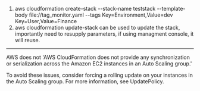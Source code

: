 1.  aws cloudformation create-stack --stack-name teststack --template-body file://tag_monitor.yaml --tags Key=Environment,Value=dev Key=User,Value=Finance
2. aws cloudformation update-stack can be used to update the stack, importantly need to resupply parameters, if using managment console, it will reuse.
---
AWS does not 'AWS CloudFormation does not provide any synchronization or serialization across the Amazon EC2 instances in an Auto Scaling group.'

To avoid these issues, consider forcing a rolling update on your instances in the Auto Scaling group. For more information, see UpdatePolicy. 